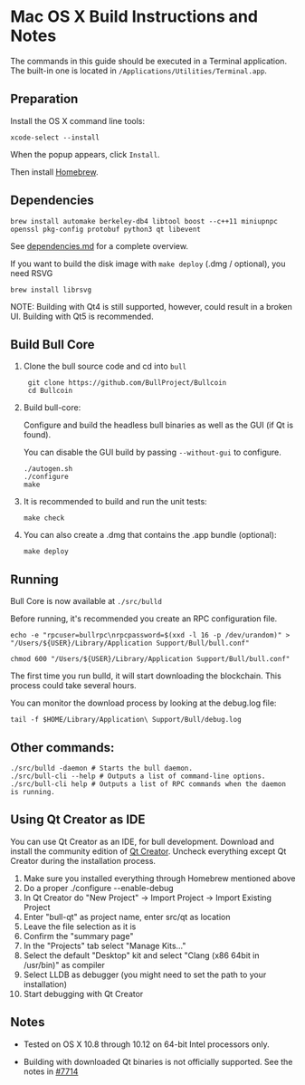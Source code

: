 Mac OS X Build Instructions and Notes
====================================
The commands in this guide should be executed in a Terminal application.
The built-in one is located in `/Applications/Utilities/Terminal.app`.

Preparation
-----------
Install the OS X command line tools:

`xcode-select --install`

When the popup appears, click `Install`.

Then install [Homebrew](https://brew.sh).

Dependencies
----------------------

    brew install automake berkeley-db4 libtool boost --c++11 miniupnpc openssl pkg-config protobuf python3 qt libevent

See [dependencies.md](dependencies.md) for a complete overview.

If you want to build the disk image with `make deploy` (.dmg / optional), you need RSVG

    brew install librsvg

NOTE: Building with Qt4 is still supported, however, could result in a broken UI. Building with Qt5 is recommended.

Build Bull Core
------------------------

1. Clone the bull source code and cd into `bull`

        git clone https://github.com/BullProject/Bullcoin
        cd Bullcoin

2.  Build bull-core:

    Configure and build the headless bull binaries as well as the GUI (if Qt is found).

    You can disable the GUI build by passing `--without-gui` to configure.

        ./autogen.sh
        ./configure
        make

3.  It is recommended to build and run the unit tests:

        make check

4.  You can also create a .dmg that contains the .app bundle (optional):

        make deploy

Running
-------

Bull Core is now available at `./src/bulld`

Before running, it's recommended you create an RPC configuration file.

    echo -e "rpcuser=bullrpc\nrpcpassword=$(xxd -l 16 -p /dev/urandom)" > "/Users/${USER}/Library/Application Support/Bull/bull.conf"

    chmod 600 "/Users/${USER}/Library/Application Support/Bull/bull.conf"

The first time you run bulld, it will start downloading the blockchain. This process could take several hours.

You can monitor the download process by looking at the debug.log file:

    tail -f $HOME/Library/Application\ Support/Bull/debug.log

Other commands:
-------

    ./src/bulld -daemon # Starts the bull daemon.
    ./src/bull-cli --help # Outputs a list of command-line options.
    ./src/bull-cli help # Outputs a list of RPC commands when the daemon is running.

Using Qt Creator as IDE
------------------------
You can use Qt Creator as an IDE, for bull development.
Download and install the community edition of [Qt Creator](https://www.qt.io/download/).
Uncheck everything except Qt Creator during the installation process.

1. Make sure you installed everything through Homebrew mentioned above
2. Do a proper ./configure --enable-debug
3. In Qt Creator do "New Project" -> Import Project -> Import Existing Project
4. Enter "bull-qt" as project name, enter src/qt as location
5. Leave the file selection as it is
6. Confirm the "summary page"
7. In the "Projects" tab select "Manage Kits..."
8. Select the default "Desktop" kit and select "Clang (x86 64bit in /usr/bin)" as compiler
9. Select LLDB as debugger (you might need to set the path to your installation)
10. Start debugging with Qt Creator

Notes
-----

* Tested on OS X 10.8 through 10.12 on 64-bit Intel processors only.

* Building with downloaded Qt binaries is not officially supported. See the notes in [#7714](https://github.com/BullProject/Bullcoin/issues/7714)
